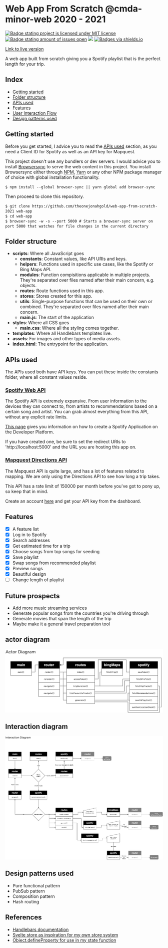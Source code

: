 # Web App From Scratch @cmda-minor-web 2020 - 2021

[![Badge stating project is licensed under MIT license](https://img.shields.io/github/license/theonejonahgold/web-app-from-scratch-2021)](https://github.com/theonejonahgold/web-app-from-scratch-2021/blob/master/LICENSE) [![Badge stating amount of issues open](https://img.shields.io/github/issues/theonejonahgold/web-app-from-scratch-2021)](https://github.com/theonejonahgold/web-app-from-scratch-2021/issues) [![](https://img.shields.io/badge/site--status-up-success)](https://triptop.app) [![Badges via shields.io](https://img.shields.io/badge/badges%20via-shields.io-brightgreen)](shields.io)

[Link to live version](https://triptop.app)

A web app built from scratch giving you a Spotify playlist that is the perfect length for your trip.

## Index

- [Getting started](#getting-started)
- [Folder structure](#folder-structure)
- [APIs used](#apis-used)
- [Features](#features)
- [User Interaction Flow](#user-interaction-flow)
- [Design patterns used](#design-patterns-used)

## Getting started

Before you get started, I advice you to read the [APIs used](#apis-used) section, as you need a Client ID for Spotify as well as an API key for Mapquest.

This project doesn't use any bundlers or dev servers. I would advice you to install [Browsersync](https://www.npmjs.com/package/browser-sync) to serve the web content in this project. You install Browsersync either through [NPM](https://www.npmjs.com), [Yarn](https://yarnpkg.com) or any other NPM package manager of choice with global installation functionality.

```shell
$ npm install --global browser-sync || yarn global add browser-sync
```

Then proceed to clone this repository.

```shell
$ git clone https://github.com/theonejonahgold/web-app-from-scratch-2021 web-app
$ cd web-app
$ browser-sync -w -s --port 5000 # Starts a browser-sync server on port 5000 that watches for file changes in the current directory
```

## Folder structure

- **scripts**: Where all JavaScript goes
  - **constants**: Constant values, like API URIs and keys.
  - **helpers**: Functions used in specific use cases, like the Spotify or Bing Maps API.
  - **modules**: Function compisitions applicable in multiple projects. They're separated over files named after their main concern, e.g. objects.
  - **routes**: Route functions used in this app.
  - **stores**: Stores created for this app.
  - **utils**: Single-purpose functions that can be used on their own or combined. They're separated over files named after their main concern.
  - **main.js**: The start of the application
- **styles**: Where all CSS goes
  - **main.css**: Where all the styling comes together.
- **templates**: Where all Handlebars templates live.
- **assets**: For images and other types of media assets.
- **index.html**: The entrypoint for the application.

## APIs used

The APIs used both have API keys. You can put these inside the constants folder, where all constant values reside.

### [Spotify Web API](https://developer.spotify.com/documentation/web-api/)

The Spotify API is extremely expansive. From user information to the devices they can connect to, from artists to recommendations based on a certain song and artist. You can grab almost everything from this API, without any explicit rate limits.

[This page](https://developer.spotify.com/documentation/general/guides/app-settings/#register-your-app) gives you information on how to create a Spotify Application on the Developer Platform.

If you have created one, be sure to set the redirect URIs to 'http://localhost:5000' and the URL you are hosting this app on.

### [Mapquest Directions API](https://developer.mapquest.com/documentation/directions-api/route/get/)

The Mapquest API is quite large, and has a lot of features related to mapping. We are only using the Directions API to see how long a trip takes.

This API has a rate limit of 150000 per month before you've got to pony up, so keep that in mind.

Create an account [here](https://developer.mapquest.com/user/register) and get your API key from the dashboard.

## Features

- [x] A feature list
- [x] Log in to Spotify
- [x] Search addresses
- [x] Get estimated time for a trip
- [x] Choose songs from top songs for seeding
- [x] Save playlist
- [x] Swap songs from recommended playlist
- [x] Preview songs
- [x] Beautiful design
- [ ] Change length of playlist

## Future prospects

- Add more music streaming services
- Generate popular songs from the countries you're driving through
- Generate movies that span the length of the trip
- Maybe make it a general travel preparation tool

## actor diagram

![Action diagram of app](assets/actor_diagram.png)

## Interaction diagram

![Interaction diagram of app](assets/interaction_diagram.png)

## Design patterns used

- Pure functional pattern
- PubSub pattern
- Composition pattern
- Hash routing

## References

- [Handlebars documentation](https://handlebarsjs.com)
- [Svelte store as inspiration for my own store system](https://github.com/sveltejs/svelte/blob/master/src/runtime/store/index.ts)
- [Object.defineProperty for use in my state function](https://developer.mozilla.org/en-US/docs/Web/JavaScript/Reference/Global_Objects/Object/defineProperty)
